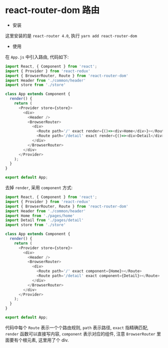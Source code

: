 # react-router-dom 路由

- 安装

这里安装的是 `react-router 4.0`, 执行 `yarn add react-router-dom`

- 使用

在 `App.js` 中引入路由, 代码如下:

```js {3,13,14,15,16,17,18}
import React, { Component } from 'react';
import { Provider } from 'react-redux'
import { BrowserRouter, Route } from 'react-router-dom'
import Header from './common/header'
import store from './store'

class App extends Component {
  render() {
    return (
      <Provider store={store}>
        <div>
          <Header />
          <BrowserRouter>
            <div>
              <Route path='/' exact render={()=><div>Home</div>}></Route>
              <Route path='/detail' exact render={()=><div>Detail</div>}></Route>
            </div>
          </BrowserRouter>
        </div>
      </Provider>
    );
  }
}

export default App;
```

去掉 `render`, 采用 `component` 方式:

```js {5,6,17,18}
import React, { Component } from 'react';
import { Provider } from 'react-redux'
import { BrowserRouter, Route } from 'react-router-dom'
import Header from './common/header'
import Home from './pages/home'
import Detail from './pages/detail'
import store from './store'

class App extends Component {
  render() {
    return (
      <Provider store={store}>
        <div>
          <Header />
          <BrowserRouter>
            <div>
              <Route path='/' exact component={Home}></Route>
              <Route path='/detail' exact component={Detail}></Route>
            </div>
          </BrowserRouter>
        </div>
      </Provider>
    );
  }
}

export default App;
```

代码中每个 `Route` 表示一个个路由规则, `path` 表示路径, `exact` 指精确匹配, `render` 函数可以直接写内容, `component` 表示对应的组件, 注意 `BrowserRouter` 里面要有个根元素, 这里用了个 div.